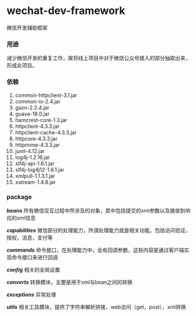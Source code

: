 # wechat-dev-framework
微信开发辅助框架

### 用途
减少微信开发的重复工作，故将线上项目中对于微信公众号接入的部分抽取出来，形成此项目。

### 依赖
1.    common-httpclient-3.1.jar
2.    common-io-2.4.jar
3.    gson-2.2.4.jar
4.    guava-18.0.jar
5.    hamcrest-core-1.3.jar
6.    httpclient-4.3.3.jar
7.    httpclient-cache-4.3.3.jar
8.    httpcore-4.3.3.jar
9.    httpmime-4.3.3.jar
10.   junit-4.12.jar
11.   log4j-1.2.16.jar
12.   slf4j-api-1.6.1.jar
13.   slf4j-log4j12-1.6.1.jar
14.   xmlpull-1.1.3.1.jar
15.   xstream-1.4.8.jar

### package
***beans***
所有微信交互过程中所涉及的对象，其中包括提交的xml参数以及接收到响应的xml信息

***capabilities***
微信部分的处理能力，所谓处理能力就是相关功能，包括访问验证，授权，消息，支付等

***commands***
命令接口，在处理能力中，会有回调参数，这些内容是通过客户端实现命令接口来进行回调

***config***
相关的全局设置

***converts***
转换模块，主要是用于xml与bean之间的转换

***exceptions***
异常处理

***utils***
相关工具模块，提供了字符串解析拼接，web访问（get，post），xml转换